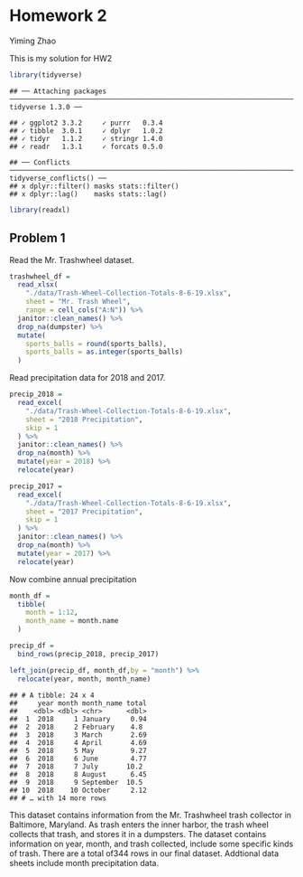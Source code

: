 Homework 2
================
Yiming Zhao

This is my solution for HW2

``` r
library(tidyverse)
```

    ## ── Attaching packages ────────────────────────────────────────────────────────────────────────────────── tidyverse 1.3.0 ──

    ## ✓ ggplot2 3.3.2     ✓ purrr   0.3.4
    ## ✓ tibble  3.0.1     ✓ dplyr   1.0.2
    ## ✓ tidyr   1.1.2     ✓ stringr 1.4.0
    ## ✓ readr   1.3.1     ✓ forcats 0.5.0

    ## ── Conflicts ───────────────────────────────────────────────────────────────────────────────────── tidyverse_conflicts() ──
    ## x dplyr::filter() masks stats::filter()
    ## x dplyr::lag()    masks stats::lag()

``` r
library(readxl)
```

## Problem 1

Read the Mr. Trashwheel dataset.

``` r
trashwheel_df = 
  read_xlsx(
    "./data/Trash-Wheel-Collection-Totals-8-6-19.xlsx",
    sheet = "Mr. Trash Wheel",
    range = cell_cols("A:N")) %>% 
  janitor::clean_names() %>% 
  drop_na(dumpster) %>% 
  mutate(
    sports_balls = round(sports_balls),
    sports_balls = as.integer(sports_balls)
  )
```

Read precipitation data for 2018 and 2017.

``` r
precip_2018 = 
  read_excel(
    "./data/Trash-Wheel-Collection-Totals-8-6-19.xlsx",
    sheet = "2018 Precipitation",
    skip = 1
  ) %>% 
  janitor::clean_names() %>% 
  drop_na(month) %>% 
  mutate(year = 2018) %>% 
  relocate(year)

precip_2017 = 
  read_excel(
    "./data/Trash-Wheel-Collection-Totals-8-6-19.xlsx",
    sheet = "2017 Precipitation",
    skip = 1
  ) %>% 
  janitor::clean_names() %>% 
  drop_na(month) %>% 
  mutate(year = 2017) %>% 
  relocate(year)
```

Now combine annual precipitation

``` r
month_df = 
  tibble(
    month = 1:12,
    month_name = month.name
  )

precip_df = 
  bind_rows(precip_2018, precip_2017) 

left_join(precip_df, month_df,by = "month") %>% 
  relocate(year, month, month_name)
```

    ## # A tibble: 24 x 4
    ##     year month month_name total
    ##    <dbl> <dbl> <chr>      <dbl>
    ##  1  2018     1 January     0.94
    ##  2  2018     2 February    4.8 
    ##  3  2018     3 March       2.69
    ##  4  2018     4 April       4.69
    ##  5  2018     5 May         9.27
    ##  6  2018     6 June        4.77
    ##  7  2018     7 July       10.2 
    ##  8  2018     8 August      6.45
    ##  9  2018     9 September  10.5 
    ## 10  2018    10 October     2.12
    ## # … with 14 more rows

This dataset contains information from the Mr. Trashwheel trash
collector in Baltimore, Maryland. As trash enters the inner harbor, the
trash wheel collects that trash, and stores it in a dumpsters. The
dataset contains information on year, month, and trash collected,
include some specific kinds of trash. There are a total of344 rows in
our final dataset. Addtional data sheets include month precipitation
data.
